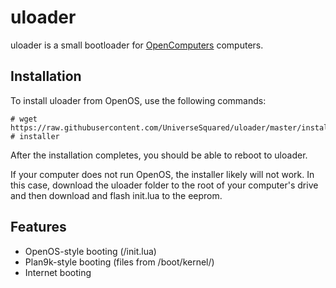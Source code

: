 # uloader

uloader is a small bootloader for [OpenComputers](https://ocdoc.cil.li/) computers.

## Installation

To install uloader from OpenOS, use the following commands:
```
# wget https://raw.githubusercontent.com/UniverseSquared/uloader/master/installer.lua
# installer
```

After the installation completes, you should be able to reboot to uloader.

If your computer does not run OpenOS, the installer likely will not work. In this case, download the uloader folder to the root of your computer's drive and then download and flash init.lua to the eeprom.

## Features

- OpenOS-style booting (/init.lua)
- Plan9k-style booting (files from /boot/kernel/)
- Internet booting
